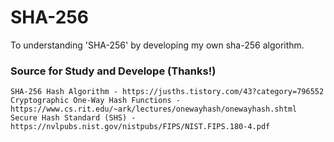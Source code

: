 # SHA-256
To understanding 'SHA-256' by developing my own sha-256 algorithm.


### Source for Study and Develope (Thanks!)
```
SHA-256 Hash Algorithm - https://jusths.tistory.com/43?category=796552
Cryptographic One-Way Hash Functions - https://www.cs.rit.edu/~ark/lectures/onewayhash/onewayhash.shtml
Secure Hash Standard (SHS) - https://nvlpubs.nist.gov/nistpubs/FIPS/NIST.FIPS.180-4.pdf
```
